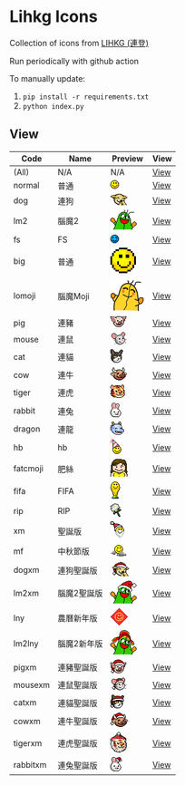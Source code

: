 # Lihkg Icons

Collection of icons from [LIHKG (連登)](https://lihkg.com/)

Run periodically with github action

To manually update:
1. `pip install -r requirements.txt`
2. `python index.py`


## View
| Code | Name | Preview | View |
| --- | --- | --- | --- |
| (All) | N/A | N/A | [View](./view/all.md) |
| normal | 普通 | ![smile.gif](assets/faces/normal/smile.gif) | [View](./view/normal.md) |
| dog | 連狗 | ![smile.gif](assets/faces/dog/smile.gif) | [View](./view/dog.md) |
| lm2 | 腦魔2 | ![smile.gif](assets/faces/lm2/smile.gif) | [View](./view/lm2.md) |
| fs | FS | ![smile.gif](assets/faces/fs/smile.gif) | [View](./view/fs.md) |
| big | 普通 | ![smile.gif](assets/faces/big/smile.gif) | [View](./view/big.md) |
| lomoji | 腦魔Moji | ![05.png](assets/faces/lomoji/05.png) | [View](./view/lomoji.md) |
| pig | 連豬 | ![smile.gif](assets/faces/pig/smile.gif) | [View](./view/pig.md) |
| mouse | 連鼠 | ![smile.gif](assets/faces/mouse/smile.gif) | [View](./view/mouse.md) |
| cat | 連貓 | ![smile.gif](assets/faces/cat/smile.gif) | [View](./view/cat.md) |
| cow | 連牛 | ![smile.gif](assets/faces/cow/smile.gif) | [View](./view/cow.md) |
| tiger | 連虎 | ![smile.gif](assets/faces/tiger/smile.gif) | [View](./view/tiger.md) |
| rabbit | 連兔 | ![smile.gif](assets/faces/rabbit/smile.gif) | [View](./view/rabbit.md) |
| dragon | 連龍 | ![smile.gif](assets/faces/dragon/smile.gif) | [View](./view/dragon.md) |
| hb | hb | ![smile_hb.gif](assets/faces/lihkg/smile_hb.gif) | [View](./view/hb.md) |
| fatcmoji | 肥絲 | ![fat001.gif](assets/faces/fatcmoji/fat001.gif) | [View](./view/fatcmoji.md) |
| fifa | FIFA | ![smile.gif](assets/faces/fifa/smile.gif) | [View](./view/fifa.md) |
| rip | RIP | ![flower.gif](assets/faces/rip/flower.gif) | [View](./view/rip.md) |
| xm | 聖誕版 | ![smile.gif](assets/faces/xm/smile.gif) | [View](./view/xm.md) |
| mf | 中秋節版 | ![smile.png](assets/faces/mf/smile.png) | [View](./view/mf.md) |
| dogxm | 連狗聖誕版 | ![smile.gif](assets/faces/dogxm/smile.gif) | [View](./view/dogxm.md) |
| lm2xm | 腦魔2聖誕版 | ![smile.gif](assets/faces/lm2xm/smile.gif) | [View](./view/lm2xm.md) |
| lny | 農曆新年版 | ![smile.gif](assets/faces/lny/smile.gif) | [View](./view/lny.md) |
| lm2lny | 腦魔2新年版 | ![smile.gif](assets/faces/lm2lny/smile.gif) | [View](./view/lm2lny.md) |
| pigxm | 連豬聖誕版 | ![smile.gif](assets/faces/pigxm/smile.gif) | [View](./view/pigxm.md) |
| mousexm | 連鼠聖誕版 | ![smile.gif](assets/faces/mousexm/smile.gif) | [View](./view/mousexm.md) |
| catxm | 連貓聖誕版 | ![smile.gif](assets/faces/catxm/smile.gif) | [View](./view/catxm.md) |
| cowxm | 連牛聖誕版 | ![smile.gif](assets/faces/cowxm/smile.gif) | [View](./view/cowxm.md) |
| tigerxm | 連虎聖誕版 | ![smile.gif](assets/faces/tigerxm/smile.gif) | [View](./view/tigerxm.md) |
| rabbitxm | 連兔聖誕版 | ![smile.gif](assets/faces/rabbitxm/smile.gif) | [View](./view/rabbitxm.md) |
